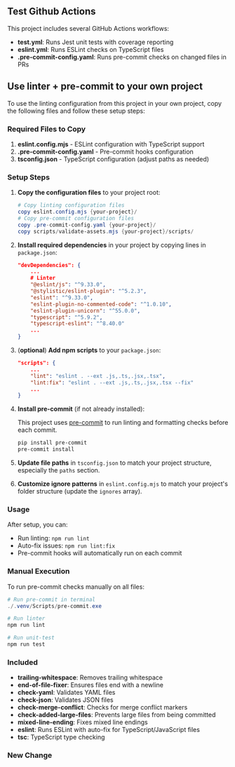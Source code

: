 ## Test Github Actions

This project includes several GitHub Actions workflows:

- **test.yml**: Runs Jest unit tests with coverage reporting
- **eslint.yml**: Runs ESLint checks on TypeScript files
- **.pre-commit-config.yaml**: Runs pre-commit checks on changed files in PRs

## Use linter + pre-commit to your own project

To use the linting configuration from this project in your own project, copy the following files and follow these setup steps:

### Required Files to Copy

1. **eslint.config.mjs** - ESLint configuration with TypeScript support
2. **.pre-commit-config.yaml** - Pre-commit hooks configuration
3. **tsconfig.json** - TypeScript configuration (adjust paths as needed)

### Setup Steps

1. **Copy the configuration files** to your project root:
    ```powershell
    # Copy linting configuration files
    copy eslint.config.mjs {your-project}/
    # Copy pre-commit configuration files
    copy .pre-commit-config.yaml {your-project}/
    copy scripts/validate-assets.mjs {your-project}/scripts/
    ```

2. **Install required dependencies** in your project by copying lines in `package.json`:
    ```json
    "devDependencies": {
        ...
        # Linter
        "@eslint/js": "^9.33.0",
        "@stylistic/eslint-plugin": "^5.2.3",
        "eslint": "^9.33.0",
        "eslint-plugin-no-commented-code": "^1.0.10",
        "eslint-plugin-unicorn": "^55.0.0",
        "typescript": "^5.9.2",
        "typescript-eslint": "^8.40.0"
        ...
    }
    ```

3. (**optional**) **Add npm scripts** to your `package.json`:
    ```json
    "scripts": {
        ...
        "lint": "eslint . --ext .js,.ts,.jsx,.tsx",
        "lint:fix": "eslint . --ext .js,.ts,.jsx,.tsx --fix"
        ...
    }
    ```

4. **Install pre-commit** (if not already installed):

    This project uses [pre-commit](https://pre-commit.com/) to run linting and formatting checks before each commit.

    ```powershell
    pip install pre-commit
    pre-commit install
    ```

5. **Update file paths** in `tsconfig.json` to match your project structure, especially the `paths` section.

6. **Customize ignore patterns** in `eslint.config.mjs` to match your project's folder structure (update the `ignores` array).

### Usage

After setup, you can:
- Run linting: `npm run lint`
- Auto-fix issues: `npm run lint:fix`
- Pre-commit hooks will automatically run on each commit

### Manual Execution

To run pre-commit checks manually on all files:

```powershell
# Run pre-commit in terminal
./.venv/Scripts/pre-commit.exe

# Run linter
npm run lint

# Run unit-test
npm run test
```

### Included

- **trailing-whitespace**: Removes trailing whitespace
- **end-of-file-fixer**: Ensures files end with a newline
- **check-yaml**: Validates YAML files
- **check-json**: Validates JSON files
- **check-merge-conflict**: Checks for merge conflict markers
- **check-added-large-files**: Prevents large files from being committed
- **mixed-line-ending**: Fixes mixed line endings
- **eslint**: Runs ESLint with auto-fix for TypeScript/JavaScript files
- **tsc**: TypeScript type checking
### New Change
